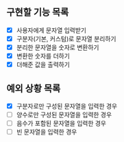 ## 구현할 기능 목록
- [X] 사용자에게 문자열 입력받기
- [X] 구분자(기본, 커스텀)로 문자열 분리하기
- [X] 분리한 문자열을 숫자로 변환하기
- [x] 변환한 숫자를 더하기
- [x] 더해준 값을 출력하기

## 예외 상황 목록
- [x] 구분자로만 구성된 문자열을 입력한 경우
- [ ] 양수로만 구성된 문자열을 입력한 경우
- [ ] 음수가 포함된 문자열을 입력한 경우
- [ ] 빈 문자열을 입력한 경우
